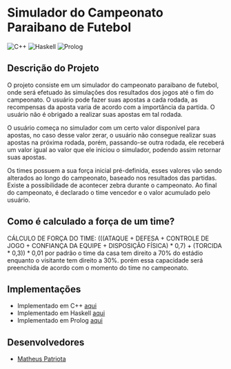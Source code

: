# Simulador do Campeonato Paraibano de Futebol

![C++](https://img.shields.io/badge/C%2B%2B-Done-success.svg) 
![Haskell](https://img.shields.io/badge/Haskell-Done-success.svg) 
![Prolog](https://img.shields.io/badge/Prolog-In%20Process-yellow.svg) 


## Descrição do Projeto
O projeto consiste em um simulador do campeonato paraibano  de futebol, onde será efetuado às simulações dos resultados dos jogos até o fim do campeonato.
O usuário pode fazer suas apostas a cada rodada, as recompensas da aposta varia de acordo com a importância da partida. O usuário não é obrigado a realizar suas apostas em tal rodada.

O usuário começa no simulador com um certo valor disponível para apostas, no caso desse valor zerar, o usuário não consegue realizar suas apostas na próxima rodada, porém, passando-se outra rodada, ele receberá um valor igual ao valor que ele iniciou o  simulador, podendo assim retornar suas apostas.

Os times possuem a sua força inicial pré-definida, esses valores vão sendo alterados ao longo do campeonato, baseado nos resultados das partidas. Existe a possibilidade de acontecer zebra durante o campeonato.
Ao final do campeonato, é declarado o time vencedor e o valor acumulado pelo usuário.

## Como é calculado a força de um time?

CÁLCULO DE FORÇA DO TIME:
(((ATAQUE + DEFESA + CONTROLE DE JOGO + CONFIANÇA DA EQUIPE + DISPOSIÇÃO FÍSICA) * 0,7) + (TORCIDA * 0,3)) * 0,01
por padrão o time da casa tem direito a 70% do estádio enquanto o visitante tem direito a 30%. porém essa capacidade será preenchida de acordo com o momento do time no campeonato.

## Implementações 

- Implementado em C++ [aqui](https://github.com/MatheusPatriota/PROJETO-PLP/tree/master/PROJETO_EM_C%2B%2B)
- Implementado em Haskell [aqui](https://github.com/MatheusPatriota/PROJETO-PLP/tree/master/PROJETO_EM_HASKELL)
- Implementado em Prolog [aqui](https://github.com/MatheusPatriota/PROJETO-PLP/tree/master/PROJETO_EM_PROLOG)


## Desenvolvedores

- [Matheus Patriota](https://github.com/MatheusPatriota)

